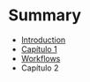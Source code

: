 # Summary

* [Introduction](README.md)
* [Capítulo 1](capitulo_1.md)
* [Workflows](workflows.md)
* Capítulo 2


